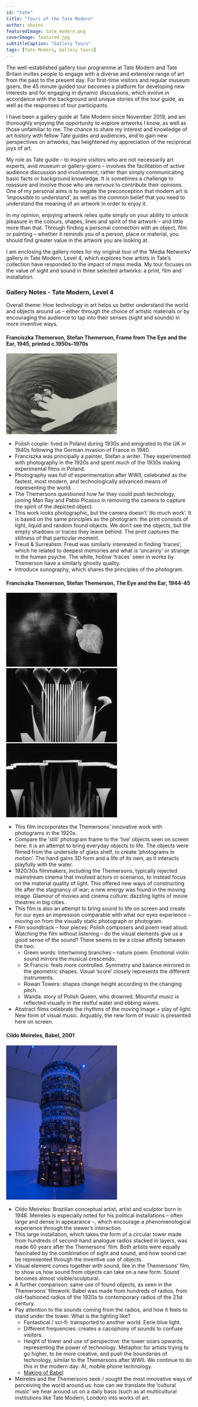 ```yaml
---
id: "tate"
title: "Tours of the Tate Modern"
author: obains
featuredImage: tate_modern.png
coverImage: featured.jpg
subtitleCaption: "Gallery Tours"
tags: [Tate Modern, Gallery Tours]
---
```


The well-established gallery tour programme at Tate Modern and Tate Britain invites people to engage with a diverse and extensive range of art from the past to the present day. For first-time visitors and regular museum goers, the 45 minute guided tour becomes a platform for developing new interests and for engaging in dynamic discussions, which evolve in accordance with the background and unique stories of the tour guide, as well as the responses of tour participants.

I have been a gallery guide at Tate Modern since November 2019, and am thoroughly enjoying the opportunity to explore artworks I know, as well as those unfamiliar to me. The chance to share my interest and knowledge of art history with fellow Tate guides and audiences, and to gain new perspectives on artworks, has heightened my appreciation of the reciprocal joys of art.
	
My role as Tate guide – to inspire visitors who are not necessarily art experts, avid museum or gallery-goers – involves the facilitation of active audience discussion and involvement, rather than simply communicating basic facts or background knowledge. It is sometimes a challenge to reassure and involve those who are nervous to contribute their opinions. One of my personal aims is to negate the preconception that modern art is ‘impossible to understand’, as well as the common belief that you need to understand the meaning of an artwork in order to enjoy it. 

In my opinion, enjoying artwork relies quite simply on your ability to unlock pleasure in the colours, shapes, lines and spirit of the artwork – and little more than that. Through finding a personal connection with an object, film or painting – whether it reminds you of a person, place or material, you should find greater value in the artwork you are looking at.
	
I am enclosing the gallery notes for my original tour of the ‘Media Networks’ gallery in Tate Modern, Level 4, which explores how artists in Tate’s collection have responded to the impact of mass media. My tour focuses on the value of sight and sound in three selected artworks: a print, film and installation.

### Gallery Notes - Tate Modern, Level 4

Overall theme: How technology in art helps us better understand the world and objects around us – either through the choice of artistic materials or by encouraging the audience to tap into their senses (sight and sounds) in more inventive ways.

#### Franciszka Themerson, Stefan Themerson, Frame from The Eye and the Ear, 1945, printed c.1950s–1970s

<img src="https://github.com/floraml/filehosting/raw/master/tate/tate1.png" width="300" />

-	Polish couple: lived in Poland during 1930s and emigrated to the UK in 1940s following the German invasion of France in 1940.
-	Franciszka was principally a painter, Stefan a writer. They experimented with photography in the 1920s and spent much of the 1930s making experimental films in Poland.
-	Photography was full of experimentation after WWII, celebrated as the fastest, most modern, and technologically advanced means of representing the world.
-	The Themersons questioned how far they could push technology, joining Man Ray and Pablo Picasso in removing the camera to capture the spirit of the depicted object.
-	This work looks photographic, but the camera doesn’t ‘do much work’. It is based on the same principles as the photogram: the print consists of light, liquid and random found objects. We don’t see the objects, but the empty shadows or traces they leave behind. The print captures the stillness of that particular moment.
-	Freud & Surrealism: Freud was similarly interested in finding ‘traces’, which he related to deepest memories and what is ‘uncanny’ or strange in the human psyche. The white, hollow ‘traces’ seen in works by Themerson have a similarly ghostly quality.
-	Introduce sunography, which shares the principles of the photogram.

#### Franciszka Themerson, Stefan Themerson, The Eye and the Ear, 1944-45

<img src="https://github.com/floraml/filehosting/raw/master/tate/tate2.png" width="300" height ="200" />
<span style="color:white">.</span>
<img src="https://github.com/floraml/filehosting/raw/master/tate/tate3.png" width="300" height ="201" />
<span style="color:white">.</span>
<img src="https://github.com/floraml/filehosting/raw/master/tate/tate4.png" width="300" height ="200" />

-	This film incorporates the Themersons’ innovative work with photograms in the 1920s. 
-	Compare the ‘still’ photogram frame to the ‘live’ objects seen on screen here: it is an attempt to bring everyday objects to life. The objects were filmed from the underside of glass shelf, to create ‘photograms in motion’. The hand gains 3D form and a life of its own, as it interacts playfully with the water. 
-	1920/30s filmmakers, including the Themersons, typically rejected mainstream cinema that involved actors or scenarios, to instead focus on the material quality of light. This offered new ways of constructing life after the stagnancy of war; a new energy was found in the moving image. Glamour of movies and cinema culture: dazzling lights of movie theatres in big cities.
-	This film is also an attempt to bring sound to life on screen and create for our eyes an impression comparable with what our eyes experience – moving on from the visually static photograph or photogram.
-	Film soundtrack – four pieces: Polish composers and poem read aloud. Watching the film without listening – do the visual elements give us a good sense of the sound? There seems to be a close affinity between the two:
    - Green words: Intertwining branches – nature poem. Emotional violin sound mirrors the musical crescendo.
    - St Francis: feels more controlled. Symmetry and balance mirrored in the geometric shapes. Visual ‘score’ closely represents the different instruments.
    - Rowan Towers: shapes change height according to the changing pitch.
    - Wanda: story of Polish Queen, who drowned. Mournful music is reflected visually in the restful water and ebbing waves.
-	Abstract films celebrate the rhythms of the moving image + play of light. New form of visual music. Arguably, the new form of music is presented here on screen. 

#### Cildo Meireles, Babel, 2001  

<img src="https://github.com/floraml/filehosting/raw/master/tate/tate5.png" width="300" />

-	Cildo Meireles: Brazilian conceptual artist, artist and sculptor born in 1948. Meireles is especially noted for his political installations – often large and dense in appearance –, which encourage a phenomenological experience through the viewer’s interaction.
-	This large installation, which takes the form of a circular tower made from hundreds of second-hand analogue radios stacked in layers, was made 60 years after the Themersons’ film. Both artists were equally fascinated by the combination of sight and sound, and how sound can be represented through the inventive use of objects.
-	Visual element comes together with sound, like in the Themersons’ film, to show us how sound from objects can take on a new form. Sound becomes almost visible/sculptural.
-	A further comparison: same use of found objects, as seen in the Themersons’ filmwork: Babel was made from hundreds of radios, from old-fashioned radios of the 1920s to contemporary radios of the 21st century.
-	Pay attention to the sounds coming from the radios, and how it feels to stand under the tower. What is the lighting like?
    - Fantastical / sci-fi: transported to another world. Eerie blue light.
    - Different frequencies: creates a cacophony of sounds to confuse visitors.
    - Height of tower and use of perspective: the tower soars upwards, representing the power of technology. Metaphor for artists trying to go higher, to be more creative, and push the boundaries of technology, similar to the Themersons after WWII. We continue to do this in the modern day: AI, mobile phone technology.
    - [Making of Babel](https://www.youtube.com/watch?v=QmpkMMFCPv8)
-	Meireles and the Themersons seek / sought the most innovative ways of perceiving the world around us: how can we translate the ‘cultural music’ we hear around us on a daily basis (such as at multicultural institutions like Tate Modern, London) into works of art.




